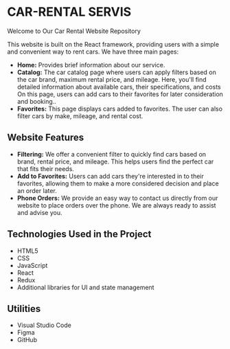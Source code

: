 # CAR-RENTAL SERVIS

Welcome to Our Car Rental Website Repository

This website is built on the React framework, providing users with a simple and
convenient way to rent cars. We have three main pages:

- **Home:** Provides brief information about our service.
- **Catalog:** The car catalog page where users can apply filters based on the
  car brand, maximum rental price, and mileage. Here, you'll find detailed
  information about available cars, their specifications, and costs On this
  page, users can add cars to their favorites for later consideration and
  booking..
- **Favorites:** This page displays cars added to favorites. The user can also
  filter cars by make, mileage, and rental cost.

## Website Features

- **Filtering:** We offer a convenient filter to quickly find cars based on
  brand, rental price, and mileage. This helps users find the perfect car that
  fits their needs.
- **Add to Favorites:** Users can add cars they're interested in to their
  favorites, allowing them to make a more considered decision and place an order
  later.
- **Phone Orders:** We provide an easy way to contact us directly from our
  website to place orders over the phone. We are always ready to assist and
  advise you.

## Technologies Used in the Project

- HTML5
- CSS
- JavaScript
- React
- Redux
- Additional libraries for UI and state management

## Utilities

- Visual Studio Code
- Figma
- GitHub
